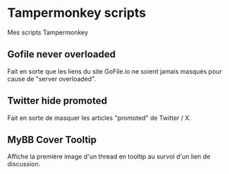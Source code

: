 # Tampermonkey scripts

Mes scripts Tampermonkey

## Gofile never overloaded

Fait en sorte que les liens du site GoFile.io ne soient jamais masqués pour cause de "server overloaded". 

## Twitter hide promoted

Fait en sorte de masquer les articles "promoted" de Twitter / X. 

## MyBB Cover Tooltip

Affiche la première image d'un thread en tooltip au survol d'un lien de discussion.
